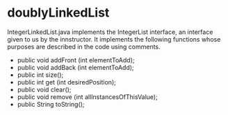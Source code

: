 # doublyLinkedList

IntegerLinkedList.java implements the IntegerList interface, an interface given to us by the innstructor. It implements the following functions whose purposes are described in the code using comments.
  - public void addFront (int elementToAdd);
  - public void addBack (int elementToAdd);
  - public int size();
  - public int  get (int desiredPosition);
  - public void clear();
  - public void remove (int allInstancesOfThisValue);
  - public String toString();
